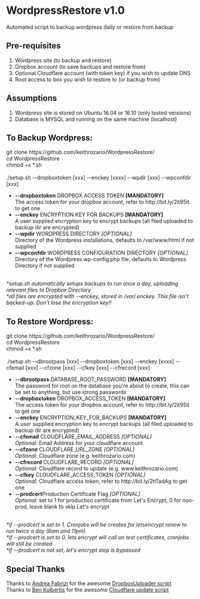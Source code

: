 # WordpressRestore v1.0
Automated script to backup wordpress daily or restore from backup

<h2>Pre-requisites</h2>

1. Wordpress site (to backup and restore)<br>
2. Dropbox account (to save backups and restore from)<br>
3. Optional Cloudflare account (with token key) if you wish to update DNS<br>
4. Root access to box you wish to restore to (or backup from)<br>

<h2>Assumptions</h2>

1. Wordpress site is stored on Ubuntu 16.04 or 16.10 (only tested versions) <br>
2. Database is MYSQL and running on the same machine (localhost) <br>

<h2>To Backup Wordpress:</h2>
git clone https://github.com/keithrozario/WordpressRestore/ <br>
cd WordpressRestore <br>
chmod +x *.sh <br><br>
./setup.sh --dropboxtoken [xxx] --enckey [xxxx] --wpdir [xxx] --wpconfdir [xxx] <br>
<ul>
<li><b>--dropboxtoken</b> DROPBOX ACCESS TOKEN <b>[MANDATORY]</b><br>
The access token for your dropbox account, refer to http://bit.ly/2it95it to get one<br>
<li><b>--enckey</b> ENCRYPTION KEY FOR BACKUPS <b>[MANDATORY]</b><br>
A user supplied encryption key to encrypt backups (all filed uploaded to backup dir are encrypted)<br>
<li><b>--wpdir</b> WORDPRESS DIRECTORY <i>[OPTIONAL]</i><br>
Directory of the Wordpress installations, defaults to /var/www/html if not supplied<br>
<li><b>--wpconfdir</b> WORDPRESS CONFIGURATION DIRECTORY <i>[OPTIONAL]</i><br>
Directory of the Wordpress wp-config.php file, defaults to Wordpress Directory if not supplied<br>
</ul><br><i>
*setup.sh automatically setups backups to run once a day, uploading relevant files to Dropbox Directory <br>
*all files are encrypted with --enckey, stored in /var/.enckey. This file isn't backed-up. Don't lose the encryption key!!
</i><br>

<h2>To Restore Wordpress:</h2>
git clone https://github.com/keithrozario/WordpressRestore/ <br>
cd WordpressRestore <br>
chmod +x *.sh <br><br>
./setup.sh --dbrootpass [xxx] --dropboxtoken [xxx] --enckey [xxxx] --cfemail [xxx] --cfzone [xxx] --cfkey [xxx] --cfrecord [xxx] <br>
<ul>
<li><b>--dbrootpass</b> DATABASE_ROOT_PASSWORD <b>[MANDATORY]</b><br>
The password for root on the database you're about to create, this can be set to anything, but use strong passwords <br>
<li><b>--dropboxtoken</b> DROPBOX_ACCESS_TOKEN <b>[MANDATORY]</b><br>
The access token for your dropbox account, refer to http://bit.ly/2it95it to get one<br>
<li><b>--enckey</b> ENCRYPTION_KEY_FOR_BACKUPS <b>[MANDATORY]</b><br>
A user supplied encryption key to encrypt backups (all filed uploaded to backup dir are encrypted)<br>
<li><b>--cfemail</b> CLOUDFLARE_EMAIL_ADDRESS <i>[OPTIONAL]</i><br>
<i>Optional:</i> Email Address for your cloudflare account <br>
<li><b>--cfzone</b> CLOUDFLARE_URL_ZONE <i>[OPTIONAL]</i><br>
<i>Optional:</i> Cloudflare zone (e.g. keithrozario.com)
<li><b>--cfrecord</b> CLOUDFLARE_RECORD <i>[OPTIONAL]</i><br>
<i>Optional:</i> Cloudflare record to update (e.g. www.keithrozario.com)
<li><b>--cfkey</b> CLOUDFLARE_ACCESS_TOKEN <i>[OPTIONAL]</i><br>
<i>Optional:</i> Cloudflare access token, refer to http://bit.ly/2hTadAg to get one<br>
<li><b>--prodcert</b>Production Certificate Flag <i>[OPTIONAL]</i><br>
<i>Optional:</i> set to 1 for production certificate from Let's Encrypt, 0 for non-prod, leave blank to skip Let's encrypt<br>
</ul>
<br><i>
*if --prodcert is set to 1, Cronjobs will be creates for letsencrypt renew to run twice a day (6am and 11pm) <br>
*if --prodcert is set to 0, lets encrypt will call on test certificates, cronjobs will still be created <br>
*if --prodcert is not set, let's encrypt step is bypassed <br>
</i>

<h2>Special Thanks</h2>
Thanks to <a href="https://github.com/andreafabrizi">Andrea Fabrizi</a> for the awesome <a href="https://github.com/andreafabrizi/Dropbox-Uploader">DropboxUploader script</a>  <br>
Thanks to <a href="https://gist.github.com/benkulbertis">Ben Kulbertis</a> for the awesome <a href="https://gist.github.com/benkulbertis/fff10759c2391b6618dd/">Cloudflare update script</a>  <br>

